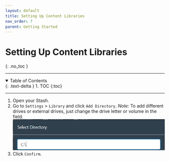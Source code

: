 ```yaml
---
layout: default
title: Setting Up Content Libraries
nav_order: 7
parent: Getting Started
---
```

# Setting Up Content Libraries
{: .no_toc }

---

<details open markdown="block">
  <summary>
    Table of Contents
  </summary>
  {: .text-delta }
1. TOC
{:toc}
</details>

---

1. Open your Stash.
2. Go to `Settings` > `Library` and click `Add Directory`.
_Note:_ To add different drives or external drives, just change the drive letter or volume in the field.
![Drive location](assets/drive_location.png)
3. Click `Confirm`.